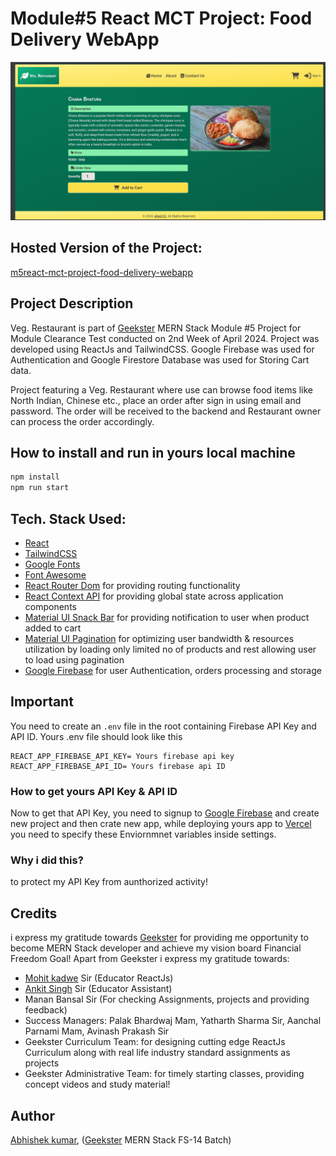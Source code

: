 # Module#5 React MCT Project: Food Delivery WebApp
![](thumbnail.png)

## Hosted Version of the Project:
[m5react-mct-project-food-delivery-webapp](https://m5react-mct-project-food-delivery-webapp.vercel.app/)

## Project Description
Veg. Restaurant is part of [Geekster](https://www.geekster.in/) MERN Stack Module #5 Project for Module Clearance Test conducted on 2nd Week of April 2024. Project was developed using ReactJs and TailwindCSS. Google Firebase was used for Authentication and Google Firestore Database was used for Storing Cart data.

Project featuring a Veg. Restaurant where use can browse food items like North Indian, Chinese etc., place an order after sign in using email and password. The order will be received to the backend and Restaurant owner can process the order accordingly.

## How to install and run in yours local machine
```bash
npm install
npm run start
```

## Tech. Stack Used:
+ [React](https://react.dev/)
+ [TailwindCSS](https://tailwindcss.com/)
+ [Google Fonts](https://fonts.google.com/)
+ [Font Awesome](https://fontawesome.com/icons/)
+ [React Router Dom](https://reactrouter.com/en/main/start/tutorial) for providing routing functionality
+ [React Context API](https://react.dev/reference/react/useContext) for providing global state across application components
+ [Material UI Snack Bar](https://mui.com/material-ui/react-snackbar/) for providing notification to user when product added to cart
+ [Material UI Pagination](https://mui.com/material-ui/react-pagination/) for optimizing user bandwidth & resources utilization by loading only limited no of products and rest allowing user to load using pagination
+ [Google Firebase](console.firebase.google.com) for user Authentication, orders processing and storage

## Important 
You need to create an `.env` file in the root containing Firebase API Key and API ID.
Yours .env file should look like this
```
REACT_APP_FIREBASE_API_KEY= Yours firebase api key
REACT_APP_FIREBASE_API_ID= Yours firebase api ID
```
### How to get yours API Key & API ID
Now to get that API Key, you need to signup to [Google Firebase](console.firebase.google.com) and create new project and then crate new app,
while deploying yours app to [Vercel](https://vercel.com/) you need to specify these Enviornmnet variables inside settings.

### Why i did this?
to protect my API Key from aunthorized activity! 


## Credits
i express my gratitude towards [Geekster](https://www.geekster.in/) for providing me opportunity to become MERN Stack developer and achieve my vision board Financial Freedom Goal! Apart from Geekster i express my gratitude towards:
+ [Mohit kadwe](https://www.linkedin.com/in/mohit-kadwe/) Sir (Educator ReactJs)
+ [Ankit Singh](https://www.linkedin.com/in/asingh88029/) Sir (Educator Assistant)
+ Manan Bansal Sir (For checking Assignments, projects and providing feedback)
+ Success Managers: Palak Bhardwaj Mam, Yatharth Sharma Sir, Aanchal Parnami Mam, Avinash Prakash Sir
+ Geekster Curriculum Team: for designing cutting edge ReactJs Curriculum along with real life industry standard assignments as projects
+ Geekster Administrative Team: for timely starting classes, providing concept videos and study material!


## Author
[Abhishek kumar](https://www.linkedin.com/in/alex21c/), ([Geekster](https://geekster.in/) MERN Stack FS-14 Batch)



